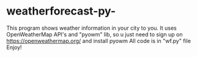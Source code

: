# weatherforecast-py-
This program shows weather information in your city to you.
It uses OpenWeatherMap API's and "pyowm" lib, so u just need to sign up on https://openweathermap.org/ and install pyowm
All code is in "wf.py" file
Enjoy!
